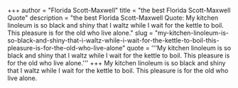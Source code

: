 +++
author = "Florida Scott-Maxwell"
title = "the best Florida Scott-Maxwell Quote"
description = "the best Florida Scott-Maxwell Quote: My kitchen linoleum is so black and shiny that I waltz while I wait for the kettle to boil. This pleasure is for the old who live alone."
slug = "my-kitchen-linoleum-is-so-black-and-shiny-that-i-waltz-while-i-wait-for-the-kettle-to-boil-this-pleasure-is-for-the-old-who-live-alone"
quote = '''My kitchen linoleum is so black and shiny that I waltz while I wait for the kettle to boil. This pleasure is for the old who live alone.'''
+++
My kitchen linoleum is so black and shiny that I waltz while I wait for the kettle to boil. This pleasure is for the old who live alone.
